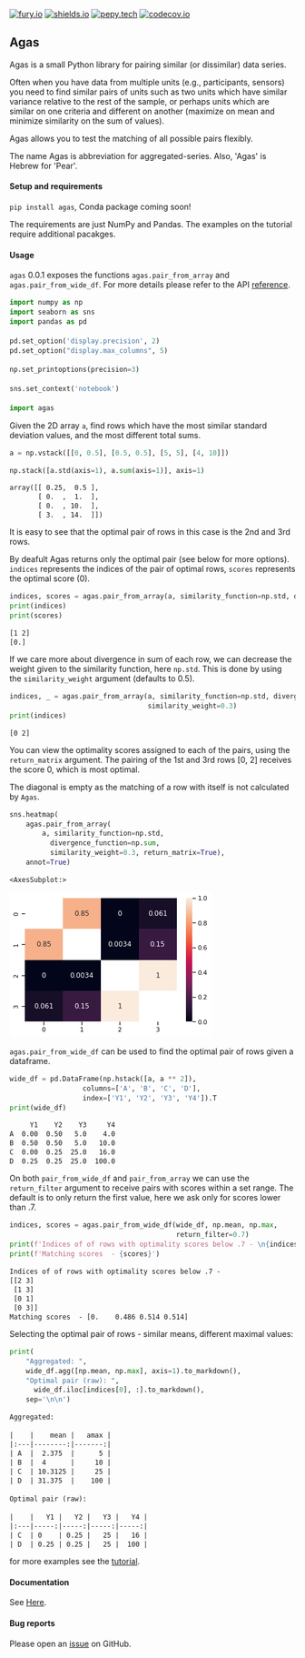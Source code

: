 [![fury.io](https://badge.fury.io/py/agas.svg)](https://badge.fury.io/py/agas) [![shields.io](https://img.shields.io/github/license/EitanHemed/agas.svg)](https://github.com/EitanHemed/agas/blob/main/LICENSE) [![pepy.tech](https://pepy.tech/badge/agas/month)](https://pepy.tech/badge/agas/month) [![codecov.io](https://codecov.io/gh/EitanHemed/agas/branch/main/graph/badge.svg)](https://app.codecov.io/gh/EitanHemed/agas)

## Agas
Agas is a small Python library for pairing similar (or dissimilar) data series.

Often when you have data from multiple units (e.g., participants, sensors) you need to find similar pairs of units such as two units which have similar variance relative to the rest of the sample, or perhaps units which are similar on one criteria and different on another (maximize on mean and minimize similarity on the sum of values).

Agas allows you to test the matching of all possible pairs flexibly.

The name Agas is abbreviation for aggregated-series. Also, 'Agas' is
Hebrew for 'Pear'.

#### Setup and requirements

`pip install agas`, Conda package coming soon!

The requirements are just NumPy and Pandas. The examples on the tutorial require additional pacakges.

#### Usage

`agas` 0.0.1 exposes the functions `agas.pair_from_array` and `agas.pair_from_wide_df`. For more details please refer to the API [reference](github.io/EitanHemed/agas/api).



```python
import numpy as np
import seaborn as sns
import pandas as pd

pd.set_option('display.precision', 2)
pd.set_option("display.max_columns", 5)

np.set_printoptions(precision=3)

sns.set_context('notebook')

import agas
```

Given the 2D array `a`, find rows which have the most similar standard deviation values, and the most different total sums.


```python
a = np.vstack([[0, 0.5], [0.5, 0.5], [5, 5], [4, 10]])
```


```python
np.stack([a.std(axis=1), a.sum(axis=1)], axis=1)
```




    array([[ 0.25,  0.5 ],
           [ 0.  ,  1.  ],
           [ 0.  , 10.  ],
           [ 3.  , 14.  ]])



It is easy to see that the optimal pair of rows in this case is the 2nd and 3rd rows.

By deafult Agas returns only the optimal pair (see below for more options).
`indices` represents the indices of the pair of optimal rows, `scores` represents the optimal score (0).


```python
indices, scores = agas.pair_from_array(a, similarity_function=np.std, divergence_function=np.sum)
print(indices)
print(scores)
```

    [1 2]
    [0.]
    

If we care more about divergence in sum of each row, we can decrease the weight given to
the similarity function, here `np.std`. This is done by using the `similarity_weight` argument (defaults to 0.5).


```python
indices, _ = agas.pair_from_array(a, similarity_function=np.std, divergence_function=np.sum,
                                  similarity_weight=0.3)
print(indices)
```

    [0 2]
    

You can view the optimality scores assigned to each of the pairs, using the `return_matrix` argument.
The pairing of the 1st and 3rd rows [0, 2] receives the score 0, which is most optimal.

The diagonal is empty as the matching of a row with itself is not calculated by `Agas`.



```python
sns.heatmap(
    agas.pair_from_array(
        a, similarity_function=np.std,
          divergence_function=np.sum,
          similarity_weight=0.3, return_matrix=True),
    annot=True)
```




    <AxesSubplot:>




    
![png](README_files/README_13_1.png)
    


`agas.pair_from_wide_df` can be used to find the optimal pair of rows given a dataframe.


```python
wide_df = pd.DataFrame(np.hstack([a, a ** 2]),
                  columns=['A', 'B', 'C', 'D'],
                  index=['Y1', 'Y2', 'Y3', 'Y4']).T
print(wide_df)
```

         Y1    Y2    Y3     Y4
    A  0.00  0.50   5.0    4.0
    B  0.50  0.50   5.0   10.0
    C  0.00  0.25  25.0   16.0
    D  0.25  0.25  25.0  100.0
    

On both `pair_from_wide_df` and `pair_from_array` we can use the `return_filter` argument to receive pairs with scores
within a set range. The default is to only return the first value, here we ask only for scores lower than .7.


```python
indices, scores = agas.pair_from_wide_df(wide_df, np.mean, np.max,
                                         return_filter=0.7)
print(f'Indices of of rows with optimality scores below .7 - \n{indices}')
print(f'Matching scores  - {scores}')
```

    Indices of of rows with optimality scores below .7 - 
    [[2 3]
     [1 3]
     [0 1]
     [0 3]]
    Matching scores  - [0.    0.486 0.514 0.514]
    

Selecting the optimal pair of rows - similar means, different maximal values:


```python
print(
    "Aggregated: ",
    wide_df.agg([np.mean, np.max], axis=1).to_markdown(),
    "Optimal pair (raw): ",
      wide_df.iloc[indices[0], :].to_markdown(),
    sep='\n\n')

```

    Aggregated: 
    
    |    |    mean |   amax |
    |:---|--------:|-------:|
    | A  |  2.375  |      5 |
    | B  |  4      |     10 |
    | C  | 10.3125 |     25 |
    | D  | 31.375  |    100 |
    
    Optimal pair (raw): 
    
    |    |   Y1 |   Y2 |   Y3 |   Y4 |
    |:---|-----:|-----:|-----:|-----:|
    | C  | 0    | 0.25 |   25 |   16 |
    | D  | 0.25 | 0.25 |   25 |  100 |
    



for more examples see the [tutorial](github.io/EitanHemed/agas/tutorial).



#### Documentation
See [Here](github.io/EitanHemed/agas).


#### Bug reports
Please open an [issue](https://github.com/EitanHemed/agas/issues) on GitHub.
